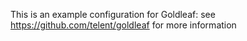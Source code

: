 
This is an example configuration for Goldleaf: see https://github.com/telent/goldleaf for more information

